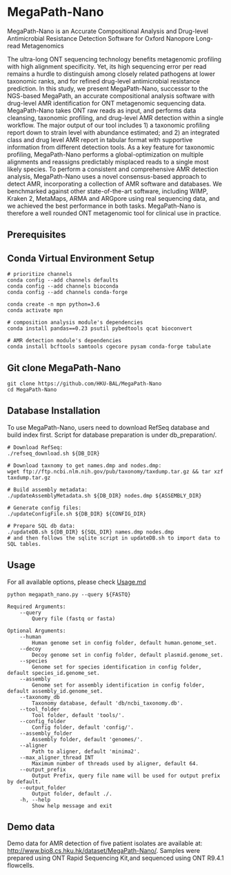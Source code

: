 # MegaPath-Nano
MegaPath-Nano is an Accurate Compositional Analysis and Drug-level Antimicrobial Resistance Detection Software for Oxford Nanopore Long-read Metagenomics

The ultra-long ONT sequencing technology benefits metagenomic profiling with high alignment specificity. Yet, its high sequencing error per read remains a hurdle to distinguish among closely related pathogens at lower taxonomic ranks, and for refined drug-level antimicrobial resistance prediction. In this study, we present MegaPath-Nano, successor to the NGS-based MegaPath, an accurate compositional analysis software with drug-level AMR identification for ONT metagenomic sequencing data. MegaPath-Nano takes ONT raw reads as input, and performs  data cleansing, taxonomic profiling, and drug-level AMR detection within a single workflow. The major output of our tool includes 1) a taxonomic profiling report down to strain level with abundance estimated; and 2) an integrated class and drug level AMR report in tabular format with supportive information from different detection tools. As a key feature for taxonomic profiling, MegaPath-Nano performs a global-optimization on multiple alignments and reassigns predictably misplaced reads to a single most likely species. To perform a consistent and comprehensive AMR detection analysis, MegaPath-Nano uses a novel consensus-based approach to detect AMR, incorporating a collection of AMR software and databases. We benchmarked against other state-of-the-art software, including WIMP, Kraken 2, MetaMaps, ARMA and ARGpore using real sequencing data, and we achieved the best performance in both tasks. MegaPath-Nano is therefore a well rounded ONT metagenomic tool for clinical use in practice.

## Prerequisites

## Conda Virtual Environment Setup
```
# prioritize channels
conda config --add channels defaults
conda config --add channels bioconda
conda config --add channels conda-forge

conda create -n mpn python=3.6
conda activate mpn

# composition analysis module's dependencies
conda install pandas==0.23 psutil pybedtools qcat bioconvert

# AMR detection module's dependencies
conda install bcftools samtools cgecore pysam conda-forge tabulate
```

## Git clone MegaPath-Nano
```
git clone https://github.com/HKU-BAL/MegaPath-Nano
cd MegaPath-Nano
```

## Database Installation
To use MegaPath-Nano, users need to download RefSeq database and build index first. Script for database preparation is under db_preparation/.
```
# Download RefSeq:
./refseq_download.sh ${DB_DIR}

# Download taxnomy to get names.dmp and nodes.dmp:
wget ftp://ftp.ncbi.nlm.nih.gov/pub/taxonomy/taxdump.tar.gz && tar xzf taxdump.tar.gz

# Build assembly metadata:
./updateAssemblyMetadata.sh ${DB_DIR} nodes.dmp ${ASSEMBLY_DIR}

# Generate config files:
./updateConfigFile.sh ${DB_DIR} ${CONFIG_DIR}

# Prepare SQL db data:
./updateDB.sh ${DB_DIR} ${SQL_DIR} names.dmp nodes.dmp
# and then follows the sqlite script in updateDB.sh to import data to SQL tables.
```
## Usage
For all available options, please check [Usage.md](docs/Usage.md)
```
python megapath_nano.py --query ${FASTQ}

Required Arguments:
    --query
        Query file (fastq or fasta)

Optional Arguments:
    --human
        Human genome set in config folder, default human.genome_set.
    --decoy
        Decoy genome set in config folder, default plasmid.genome_set.
    --species
        Genome set for species identification in config folder, default species_id.genome_set.
    --assembly
        Genome set for assembly identification in config folder, default assembly_id.genome_set.
    --taxonomy_db
        Taxonomy database, default 'db/ncbi_taxonomy.db'.
    --tool_folder
        Tool folder, default 'tools/'.
    --config_folder
        Config folder, default 'config/'.
    --assembly_folder
        Assembly folder, default 'genomes/'.
    --aligner
        Path to aligner, default 'minima2'.
    --max_aligner_thread INT
        Maximum number of threads used by aligner, default 64.
    --output_prefix
        Output Prefix, query file name will be used for output prefix by default.
    --output_folder
        Output folder, default ./.
    -h, --help
        Show help message and exit
```

## Demo data

Demo data for AMR detection of five patient isolates are available at:
http://www.bio8.cs.hku.hk/dataset/MegaPath-Nano/.
Samples were prepared using ONT Rapid Sequencing Kit,and sequenced using ONT R9.4.1 flowcells.
